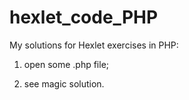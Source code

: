 # hexlet_code_PHP

My solutions for Hexlet exercises in PHP:

1. open some .php file;

2. see magic solution.

